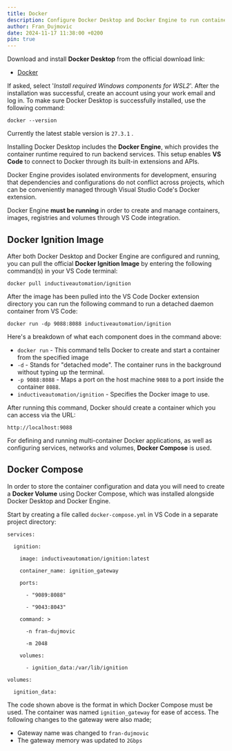 ```yaml
---
title: Docker
description: Configure Docker Desktop and Docker Engine to run containerized versions of Ignition.
author: Fran_Dujmovic
date: 2024-11-17 11:38:00 +0200
pin: true
---
```

Download and install **Docker Desktop** from the official download link:

- [Docker](https://docs.docker.com/get-started/get-docker/)

If asked, select '*Install required Windows components for WSL2*'. After the installation was successful, create an account using your work email and log in. To make sure Docker Desktop is successfully installed, use the following command:

```
docker --version
```

Currently the latest stable version is `27.3.1` .

Installing Docker Desktop includes the **Docker Engine**, which provides the container runtime required to run backend services. This setup enables **VS Code** to connect to Docker through its built-in extensions and APIs.

Docker Engine provides isolated environments for development, ensuring that dependencies and configurations do not conflict across projects, which can be conveniently managed through Visual Studio Code's Docker extension.

Docker Engine **must be running** in order to create and manage containers, images, registries and volumes through VS Code integration.

## Docker Ignition Image

After both Docker Desktop and Docker Engine are configured and running, you can pull the official **Docker Ignition Image** by entering the following command(s) in your VS Code terminal:

```
docker pull inductiveautomation/ignition
```

After the image has been pulled into the VS Code Docker extension directory you can run the following command to run a detached daemon container from VS Code:

```
docker run -dp 9088:8088 inductiveautomation/ignition
```

Here's a breakdown of what each component does in the command above:

- `docker run` - This command tells Docker to create and start a container from the specified image
- `-d` - Stands for "detached mode". The container runs in the background without typing up the terminal.
- `-p 9088:8088` - Maps a port on the host machine `9088` to a port inside the container `8088`.
- `inductiveautomation/ignition` - Specifies the Docker image to use.

After running this command, Docker should create a container which you can access via the URL:

```
http://localhost:9088
```

For defining and running multi-container Docker applications, as well as configuring services, networks and volumes, **Docker Compose** is used.

## Docker Compose

In order to store the container configuration and data you will need to create a **Docker Volume** using Docker Compose, which was installed alongside Docker Desktop and Docker Engine.

Start by creating a file called `docker-compose.yml` in VS Code in a separate project directory:

```
services:

  ignition:

    image: inductiveautomation/ignition:latest

    container_name: ignition_gateway

    ports:

      - "9089:8088"

      - "9043:8043"

    command: >

      -n fran-dujmovic

      -m 2048

    volumes:

      - ignition_data:/var/lib/ignition

volumes:

  ignition_data:
```


The code shown above is the format in which Docker Compose must be used. The container was named `ignition_gateway` for ease of access. The following changes to the gateway were also made;

- Gateway name was changed to `fran-dujmovic`
- The gateway memory was updated to `2Gbps` 
